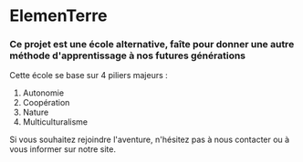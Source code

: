 # ElemenTerre
### Ce projet est une école alternative, faîte pour donner une autre méthode d'apprentissage à nos futures générations

Cette école se base sur 4 piliers majeurs :
1. Autonomie 
2. Coopération
3. Nature
4. Multiculturalisme

Si vous souhaitez rejoindre l'aventure, n'hésitez pas à nous contacter ou à vous informer sur notre site.
